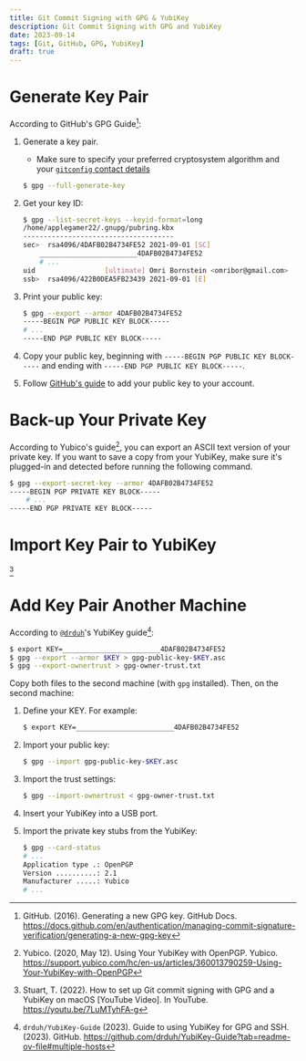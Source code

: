 ```yaml
---
title: Git Commit Signing with GPG & YubiKey
description: Git Commit Signing with GPG and YubiKey
date: 2023-09-14
tags: [Git, GitHub, GPG, YubiKey]
draft: true
---
```


# Generate Key Pair
According to GitHub's GPG Guide[^1]:

1. Generate a key pair.
	* Make sure to specify your preferred cryptosystem algorithm and your [`gitconfig` contact details](#/posts/shell/#git)

	```sh
	$ gpg --full-generate-key
	```

1. Get your key ID:

	```sh
	$ gpg --list-secret-keys --keyid-format=long
	/home/applegamer22/.gnupg/pubring.kbx
	-------------------------------------
	sec>  rsa4096/4DAFB02B4734FE52 2021-09-01 [SC]
		________________________4DAFB02B4734FE52
		# ...
	uid                 [ultimate] Omri Bornstein <omribor@gmail.com>
	ssb>  rsa4096/422B0DEA5FB23439 2021-09-01 [E]
	```

1. Print your public key:

	```sh
	$ gpg --export --armor 4DAFB02B4734FE52
	-----BEGIN PGP PUBLIC KEY BLOCK-----
	# ...
	-----END PGP PUBLIC KEY BLOCK-----
	```

1. Copy your public key, beginning with `-----BEGIN PGP PUBLIC KEY BLOCK-----` and ending with `-----END PGP PUBLIC KEY BLOCK-----`.
1. Follow [GitHub's guide](https://docs.github.com/en/authentication/managing-commit-signature-verification/adding-a-gpg-key-to-your-github-account) to add your public key to your account.

# Back-up Your Private Key
According to Yubico's guide[^2], you can export an ASCII text version of your private key. If you want to save a copy from your YubiKey, make sure it's plugged-in and detected before running the following command.


```sh
$ gpg --export-secret-key --armor 4DAFB02B4734FE52
-----BEGIN PGP PRIVATE KEY BLOCK-----
	# ...
-----END PGP PRIVATE KEY BLOCK-----
```

# Import Key Pair to YubiKey
[^3]

# Add Key Pair Another Machine
According to [`@drduh`](https://github.com/drduh)'s YubiKey guide[^4]:

```sh
$ export KEY=________________________4DAFB02B4734FE52
$ gpg --export --armor $KEY > gpg-public-key-$KEY.asc
$ gpg --export-ownertrust > gpg-owner-trust.txt
```

Copy both files to the second machine (with `gpg` installed). Then, on the second machine:

1. Define your KEY. For example:

	```sh
	$ export KEY=________________________4DAFB02B4734FE52
	```

1. Import your public key:

	```sh
	$ gpg --import gpg-public-key-$KEY.asc
	```

1. Import the trust settings:

	```sh
	$ gpg --import-ownertrust < gpg-owner-trust.txt
	```

1. Insert your YubiKey into a USB port.
1. Import the private key stubs from the YubiKey:

	```sh
	$ gpg --card-status 
	# ...
	Application type .: OpenPGP
	Version ..........: 2.1
	Manufacturer .....: Yubico
	# ...
	```

[^1]: GitHub. (2016). Generating a new GPG key. GitHub Docs. <https://docs.github.com/en/authentication/managing-commit-signature-verification/generating-a-new-gpg-key>
[^2]: Yubico. (2020, May 12). Using Your YubiKey with OpenPGP. Yubico. <https://support.yubico.com/hc/en-us/articles/360013790259-Using-Your-YubiKey-with-OpenPGP>
[^3]: Stuart, T. (2022). How to set up Git commit signing with GPG and a YubiKey on macOS [YouTube Video]. In YouTube. <https://youtu.be/7LuMTyhFA-g>
[^4]: `drduh/YubiKey-Guide` (2023). Guide to using YubiKey for GPG and SSH. (2023). GitHub. <https://github.com/drduh/YubiKey-Guide?tab=readme-ov-file#multiple-hosts>